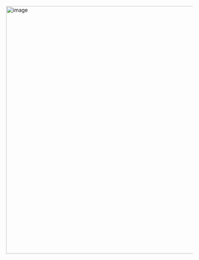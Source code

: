 <img width="1334" height="669" alt="image" src="https://github.com/user-attachments/assets/4b6224a4-9c3c-44f4-a40f-16cef4aa72b5" />
